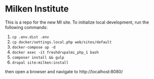 # Milken Institute #

This is a repo for the new MI site. To initialize local development, run the following commands:

1. ```cp .env.dist .env```
2. ```cp docker/settings.local.php web/sites/default```
3. ```docker-compose up -d```
4. ```docker exec -it freshdrupalmi_php_1 bash```
5. ```composer install && gulp```
6. ```drupal site:milken:install```

then open a browser and navigate to http://localhost:8080/
